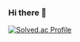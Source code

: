 ### Hi there 👋
[![Solved.ac Profile](http://mazassumnida.wtf/api/v2/generate_badge?boj=nampink4322)](https://solved.ac/nampink4322/)

<!--
**namminju/namminju** is a ✨ _special_ ✨ repository because its `README.md` (this file) appears on your GitHub profile.

Here are some ideas to get you started:

- 🔭 I’m currently working on ...
- 🌱 I’m currently learning ...
- 👯 I’m looking to collaborate on ...
- 🤔 I’m looking for help with ...
- 💬 Ask me about ...
- 📫 How to reach me: ...
- 😄 Pronouns: ...
- ⚡ Fun fact: ...
-->
